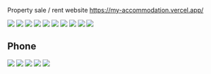 Property sale / rent website
https://my-accommodation.vercel.app/

![](images/explore.PNG)
![](images/offers.PNG)
![](images/rent.PNG)
![](images/signIn.PNG)
![](images/signUp.PNG)
![](images/forgotPass.PNG)
![](images/profile.PNG)
![](images/listing.PNG)
![](images/listing2.PNG)
![](images/contact.PNG)

## Phone

![](images/phoneEXplore.jpeg)
![](images/phoneOffers.jpeg)
![](images/phoneProfile.jpeg)
![](images/phoneListing1.jpeg)
![](images/phoneListing2.jpeg)




